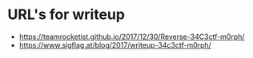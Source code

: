 # URL's for writeup

- https://teamrocketist.github.io/2017/12/30/Reverse-34C3ctf-m0rph/
- https://www.sigflag.at/blog/2017/writeup-34c3ctf-m0rph/
